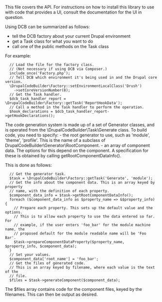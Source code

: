 This file covers the API. For instructions on how to install this library to use
with code that provides a UI, consult the documentation for the UI in question.

Using DCB can be summarized as follows:
- tell the DCB factory about your current Drupal environment
- get a Task class for what you want to do
- call one of the public methods on the Task class

For example:

```
  // Load the file for the factory class.
  // (Not necessary if using DCB via Composer.)
  include_once('Factory.php');
  // Tell DCB which environment it's being used in and the Drupal core version.
  \DrupalCodeBuilder\Factory::setEnvironmentLocalClass('Drush')
    ->setCoreVersionNumber(8);
  // Get the Task handler.
  $dcb_task_handler_report = \DrupalCodeBuilder\Factory::getTask('ReportHookData');
  // Call a method in the Task handler to perform the operation.
  $hook_declarations = $dcb_task_handler_report->getHookDeclarations();
```

The code generation system is made up of a set of Generator classes, and is
operated from the \DrupalCodeBuilder\Task\Generate class. To build code, you
need to specify: - the root generator to use, such as 'module', 'theme',
'profile'. This is the name of a subclass of
DrupalCodeBuilder\Generator\RootComponent. - an array of component data. The
options for this depend on the component. A specification for these is obtained
by calling getRootComponentDataInfo().

This is done as follows:

```
  // Get the generator task.
  $task = \DrupalCodeBuilder\Factory::getTask('Generate', 'module');
  // Get the info about the component data. This is an array keyed by property
  // name, with the definition of each property.
  $component_data_info = $task->getRootComponentDataInfo();
  foreach ($component_data_info as $property_name => &$property_info) {
    // Prepare each property. This sets up the default value and the options.
    // This is to allow each property to use the data entered so far. For
    // example, if the user enters 'foo_bar' for the module machine name, the
    // proposed default for the module readable name will be 'Foo Bar'.
    $task->prepareComponentDataProperty($property_name, $property_info, $component_data);
  }
  // Set your values.
  $component_data['root_name'] = 'foo_bar';
  // Get the files of generated code.
  // This is an array keyed by filename, where each value is the text of the
  // file.
  $files = $task->generateComponent($component_data);
```

The $files array contains code for the component files, keyed by the filenames.
This can then be output as desired.

